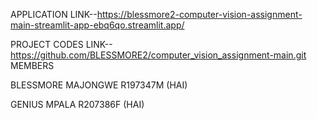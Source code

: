 
APPLICATION LINK--https://blessmore2-computer-vision-assignment-main-streamlit-app-ebq6qo.streamlit.app/

PROJECT CODES LINK--https://github.com/BLESSMORE2/computer_vision_assignment-main.git
MEMBERS

BLESSMORE MAJONGWE R197347M (HAI)

GENIUS MPALA  R207386F (HAI)
